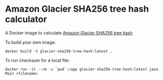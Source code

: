 # Amazon Glacier SHA256 tree hash calculator

A Docker image to calculate [Amazon Glacier SHA256 tree hash](http://docs.aws.amazon.com/amazonglacier/latest/dev/checksum-calculations.html)

To build your own image:

```
docker build -t glacier-sha256-tree-hash:latest .
```

To run checksum for a local file:

```
docker run -it --rm -v `pwd`:/app glacier-sha256-tree-hash:latest java Main <filename>
```
